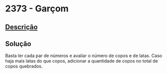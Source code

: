 # 2373 - Garçom

## [Descrição](https://www.beecrowd.com.br/judge/pt/problems/view/2373)

## Solução

Basta ler cada par de números e avaliar o número de copos e de latas. Caso haja mais latas do que copos, adicionar a quantidade de copos no total de copos quebrados.